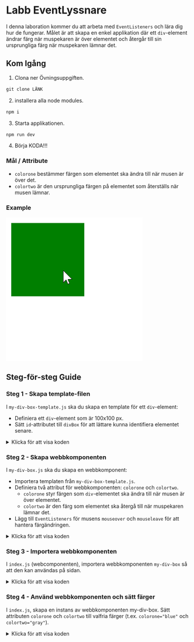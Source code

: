 # Labb EventLyssnare
I denna laboration kommer du att arbeta med ``EventListeners`` och lära dig hur de fungerar. Målet är att skapa en enkel applikation där ett ``div``-element ändrar färg när muspekaren är över elementet och återgår till sin ursprungliga färg när muspekaren lämnar det.

## Kom Igång

1. Clona ner Övningsuppgiften.
```javascript
git clone LÄNK
```
2. installera alla node modules.
```javascript
npm i
```
3. Starta applikationen.
```javascript
npm run dev
```
4. Börja KODA!!!

### Mål / Attribute
- ``colorone`` bestämmer färgen som elementet ska ändra till när musen är över det.
- ``colortwo`` är den ursprungliga färgen på elementet som återställs när musen lämnar.

### Example

<img src="./img/example.gif">

## Steg-för-steg Guide
### Steg 1 - Skapa template-filen
I ``my-div-box-template.js`` ska du skapa en template för ett ``div``-element:

- Definiera ett ``div``-element som är 100x100 px.
- Sätt ``id``-attributet till ``divBox`` för att lättare kunna identifiera elementet senare.

<details>
  <summary>Klicka för att visa koden</summary>

  ```javascript
  const template = document.createElement('template')
template.innerHTML = `
<style>
  .size {
    height: 100px;
    width: 100px;
  }
</style>
<div id="divBox" class="size"></div>
`

export { template }
  ```
</details>

### Steg 2 - Skapa webbkomponenten
I ``my-div-box.js`` ska du skapa en webbkomponent:

- Importera templaten från ``my-div-box-template.js``.
- Definiera två attribut för webbkomponenten: ``colorone`` och ``colortwo``.
  - ``colorone`` styr färgen som ``div``-elementet ska ändra till när musen är över elementet.
  - ``colortwo`` är den färg som elementet ska återgå till när muspekaren lämnar det.
- Lägg till ``EventListeners`` för musens ``mouseover`` och ``mouseleave`` för att hantera färgändringen.


<details>
  <summary>Klicka för att visa koden</summary>

  ```javascript
/**
 * Creates the custom element.
 *
 * @author Ludwig Wittenberg <lw223cq@student.lnu.se>
 * @version 1.0.0
 */

import { template } from './my-div-box-template.js'

customElements.define('my-div-box',
  /**
   * Extends the HTMLElement
   */
  class extends HTMLElement {
    #divBox
    #colorOne
    #colorTwo
    #boundDivBoxOver
    #boundDivBoxOut
    /**
     * Creates an instance of the custom element and attaches a shadow DOM.
     */
    constructor () {
      super()
      this.attachShadow({ mode: 'open' })
      this.shadowRoot.appendChild(template.content.cloneNode(true))

      this.#divBox = this.shadowRoot.querySelector('#divBox')
    }

    /**
     * Returns an array of attributes to be observed for changes.
     *
     * @returns {string[]} The list of attributes to be observed.
     */
    static get observedAttributes () {
      return ['colorone', 'colortwo']
    }

    /**
     * Called when one of the observed attributes changes.
     *
     * @param {string} name The name of the attribute that changed.
     * @param {string} oldValue The old value of the attribute.
     * @param {string} newValue The new value of the attribute.
     */
    attributeChangedCallback (name, oldValue, newValue) {
      if (name === 'colorone' && oldValue !== newValue) {
        this.#colorOne = newValue
      } else if (name === 'colortwo' && oldValue !== newValue) {
        this.#colorTwo = newValue
        this.#setColor(newValue)
      }
    }

    /**
     * Called when the element is connected to the DOM.
     */
    connectedCallback () {
      /**
       * Listens to mouse over.
       *
       * @param {Event} event - The event.
       */
      this.#divBox.addEventListener('mouseover', this.#boundDivBoxOver = (event) => {
        this.#setColor(this.#colorOne)
      })

      /**
       * Listens to mouse out.
       *
       * @param {Event} event - The event.
       */
      this.#divBox.addEventListener('mouseleave', this.#boundDivBoxOut = (event) => {
        this.#setColor(this.#colorTwo)
      })
    }

    /**
     * Called when the element is disconnected from the DOM.
     */
    disconnectedCallback () {
      this.#divBox.removeEventListener('', this.#boundDivBoxOver)
      this.#divBox.removeEventListener('', this.#boundDivBoxOut)
    }

    /**
     * Sets a new background color.
     *
     * @param {string} color - The new color.
     */
    #setColor (color) {
      this.#divBox.style.background = color
    }
  })

  ```
</details>

### Steg 3 - Importera webbkomponenten
I ``index.js`` (webcomponenten), importera webbkomponenten ``my-div-box`` så att den kan användas på sidan.

<details>
  <summary>Klicka för att visa koden</summary>

  ```javascript
import './my-div-box.js'
  ```
</details>

### Steg 4 - Använd webbkomponenten och sätt färger
I ``index.js``, skapa en instans av webbkomponenten my-div-box. Sätt attributen ``colorone`` och ``colortwo`` till valfria färger (t.ex. ``colorone="blue"`` och ``colortwo="gray"``).

<details>
  <summary>Klicka för att visa koden</summary>

  ```javascript
  import './webcomponents/my-div-box/index.js'

const myCustomElement = document.createElement('my-div-box')
myCustomElement.setAttribute('colorone', 'green')
myCustomElement.setAttribute('colortwo', 'blue')

const body = document.querySelector('body')

body.appendChild(myCustomElement)
  ```
</details>
